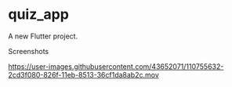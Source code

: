 # quiz_app

A new Flutter project.

Screenshots

https://user-images.githubusercontent.com/43652071/110755632-2cd3f080-826f-11eb-8513-36cf1da8ab2c.mov


<vid width="1440" alt="Screen.Recording.2021-03-11.at.13.34.45" src="https://user-images.githubusercontent.com/43652071/110755632-2cd3f080-826f-11eb-8513-36cf1da8ab2c.mov">
